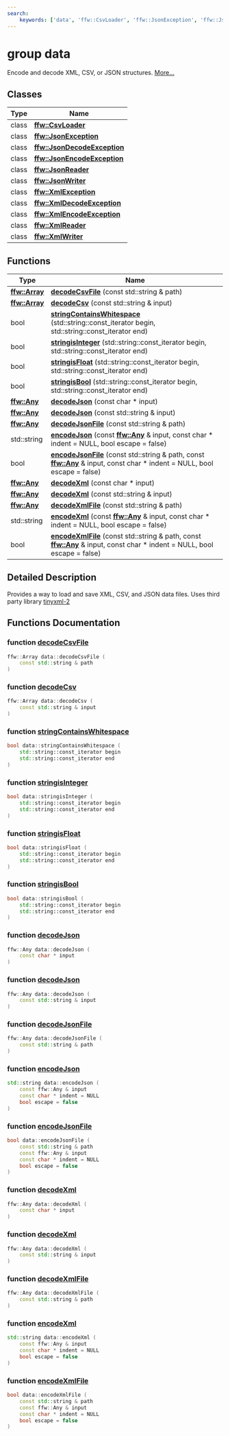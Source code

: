 ```yaml
---
search:
    keywords: ['data', 'ffw::CsvLoader', 'ffw::JsonException', 'ffw::JsonDecodeException', 'ffw::JsonEncodeException', 'ffw::JsonReader', 'ffw::JsonWriter', 'ffw::XmlException', 'ffw::XmlDecodeException', 'ffw::XmlEncodeException', 'ffw::XmlReader', 'ffw::XmlWriter', 'decodeCsvFile', 'decodeCsv', 'stringContainsWhitespace', 'stringisInteger', 'stringisFloat', 'stringisBool', 'decodeJson', 'decodeJson', 'decodeJsonFile', 'encodeJson', 'encodeJsonFile', 'decodeXml', 'decodeXml', 'decodeXmlFile', 'encodeXml', 'encodeXmlFile']
---
```


# group data

Encode and decode XML, CSV, or JSON structures. [More...](#detailed-description)
## Classes

|Type|Name|
|-----|-----|
|class|[**ffw::CsvLoader**](classffw_1_1_csv_loader.md)|
|class|[**ffw::JsonException**](classffw_1_1_json_exception.md)|
|class|[**ffw::JsonDecodeException**](classffw_1_1_json_decode_exception.md)|
|class|[**ffw::JsonEncodeException**](classffw_1_1_json_encode_exception.md)|
|class|[**ffw::JsonReader**](classffw_1_1_json_reader.md)|
|class|[**ffw::JsonWriter**](classffw_1_1_json_writer.md)|
|class|[**ffw::XmlException**](classffw_1_1_xml_exception.md)|
|class|[**ffw::XmlDecodeException**](classffw_1_1_xml_decode_exception.md)|
|class|[**ffw::XmlEncodeException**](classffw_1_1_xml_encode_exception.md)|
|class|[**ffw::XmlReader**](classffw_1_1_xml_reader.md)|
|class|[**ffw::XmlWriter**](classffw_1_1_xml_writer.md)|


## Functions

|Type|Name|
|-----|-----|
|**[ffw::Array](classffw_1_1_array.md)**|[**decodeCsvFile**](group__data_.md#ga168243fb4b76721254279383fad59359) (const std::string & path) |
|**[ffw::Array](classffw_1_1_array.md)**|[**decodeCsv**](group__data_.md#ga3175e907023dd05a990340db32e2e632) (const std::string & input) |
|bool|[**stringContainsWhitespace**](group__data_.md#gabd5c09c9d45df57a4232328dfe9a06fc) (std::string::const\_iterator begin, std::string::const\_iterator end) |
|bool|[**stringisInteger**](group__data_.md#gac7c6fb6aedd4fa29a46e99d0fb2ca88e) (std::string::const\_iterator begin, std::string::const\_iterator end) |
|bool|[**stringisFloat**](group__data_.md#gaead0c558093bc2b4735d5600d7fa9591) (std::string::const\_iterator begin, std::string::const\_iterator end) |
|bool|[**stringisBool**](group__data_.md#ga6f21f9a74f57256078fa491a82d60f74) (std::string::const\_iterator begin, std::string::const\_iterator end) |
|**[ffw::Any](classffw_1_1_any.md)**|[**decodeJson**](group__data_.md#ga6481e0e2a2b68f4c30b5e278e565bff1) (const char \* input) |
|**[ffw::Any](classffw_1_1_any.md)**|[**decodeJson**](group__data_.md#gac25ee24bb87a37d1cdfbff6fd156857f) (const std::string & input) |
|**[ffw::Any](classffw_1_1_any.md)**|[**decodeJsonFile**](group__data_.md#gaf614ae4902b967935f7c3e16c159b031) (const std::string & path) |
|std::string|[**encodeJson**](group__data_.md#gada9f7c3ad3466d70b0ff1a809999b624) (const **[ffw::Any](classffw_1_1_any.md)** & input, const char \* indent = NULL, bool escape = false) |
|bool|[**encodeJsonFile**](group__data_.md#ga0bd01fb3c58ac0e3c9ce5f4a134d92b0) (const std::string & path, const **[ffw::Any](classffw_1_1_any.md)** & input, const char \* indent = NULL, bool escape = false) |
|**[ffw::Any](classffw_1_1_any.md)**|[**decodeXml**](group__data_.md#ga0ce451d306fe8e5e90d62a176afcb20a) (const char \* input) |
|**[ffw::Any](classffw_1_1_any.md)**|[**decodeXml**](group__data_.md#ga40ab60116cfb071974894e6b8b9b4c9e) (const std::string & input) |
|**[ffw::Any](classffw_1_1_any.md)**|[**decodeXmlFile**](group__data_.md#gaafbee1e48e69699545bec0939b89b2ef) (const std::string & path) |
|std::string|[**encodeXml**](group__data_.md#ga08075eb23017653926f047828e2d4ed8) (const **[ffw::Any](classffw_1_1_any.md)** & input, const char \* indent = NULL, bool escape = false) |
|bool|[**encodeXmlFile**](group__data_.md#gadf846737a7427d789c555ed7e0a5e753) (const std::string & path, const **[ffw::Any](classffw_1_1_any.md)** & input, const char \* indent = NULL, bool escape = false) |


## Detailed Description

Provides a way to load and save XML, CSV, and JSON data files. Uses third party library [tinyxml-2](https://github.com/leethomason/tinyxml2) 
## Functions Documentation

### function <a id="ga168243fb4b76721254279383fad59359" href="#ga168243fb4b76721254279383fad59359">decodeCsvFile</a>

```cpp
ffw::Array data::decodeCsvFile (
    const std::string & path
)
```



### function <a id="ga3175e907023dd05a990340db32e2e632" href="#ga3175e907023dd05a990340db32e2e632">decodeCsv</a>

```cpp
ffw::Array data::decodeCsv (
    const std::string & input
)
```



### function <a id="gabd5c09c9d45df57a4232328dfe9a06fc" href="#gabd5c09c9d45df57a4232328dfe9a06fc">stringContainsWhitespace</a>

```cpp
bool data::stringContainsWhitespace (
    std::string::const_iterator begin
    std::string::const_iterator end
)
```



### function <a id="gac7c6fb6aedd4fa29a46e99d0fb2ca88e" href="#gac7c6fb6aedd4fa29a46e99d0fb2ca88e">stringisInteger</a>

```cpp
bool data::stringisInteger (
    std::string::const_iterator begin
    std::string::const_iterator end
)
```



### function <a id="gaead0c558093bc2b4735d5600d7fa9591" href="#gaead0c558093bc2b4735d5600d7fa9591">stringisFloat</a>

```cpp
bool data::stringisFloat (
    std::string::const_iterator begin
    std::string::const_iterator end
)
```



### function <a id="ga6f21f9a74f57256078fa491a82d60f74" href="#ga6f21f9a74f57256078fa491a82d60f74">stringisBool</a>

```cpp
bool data::stringisBool (
    std::string::const_iterator begin
    std::string::const_iterator end
)
```



### function <a id="ga6481e0e2a2b68f4c30b5e278e565bff1" href="#ga6481e0e2a2b68f4c30b5e278e565bff1">decodeJson</a>

```cpp
ffw::Any data::decodeJson (
    const char * input
)
```



### function <a id="gac25ee24bb87a37d1cdfbff6fd156857f" href="#gac25ee24bb87a37d1cdfbff6fd156857f">decodeJson</a>

```cpp
ffw::Any data::decodeJson (
    const std::string & input
)
```



### function <a id="gaf614ae4902b967935f7c3e16c159b031" href="#gaf614ae4902b967935f7c3e16c159b031">decodeJsonFile</a>

```cpp
ffw::Any data::decodeJsonFile (
    const std::string & path
)
```



### function <a id="gada9f7c3ad3466d70b0ff1a809999b624" href="#gada9f7c3ad3466d70b0ff1a809999b624">encodeJson</a>

```cpp
std::string data::encodeJson (
    const ffw::Any & input
    const char * indent = NULL
    bool escape = false
)
```



### function <a id="ga0bd01fb3c58ac0e3c9ce5f4a134d92b0" href="#ga0bd01fb3c58ac0e3c9ce5f4a134d92b0">encodeJsonFile</a>

```cpp
bool data::encodeJsonFile (
    const std::string & path
    const ffw::Any & input
    const char * indent = NULL
    bool escape = false
)
```



### function <a id="ga0ce451d306fe8e5e90d62a176afcb20a" href="#ga0ce451d306fe8e5e90d62a176afcb20a">decodeXml</a>

```cpp
ffw::Any data::decodeXml (
    const char * input
)
```



### function <a id="ga40ab60116cfb071974894e6b8b9b4c9e" href="#ga40ab60116cfb071974894e6b8b9b4c9e">decodeXml</a>

```cpp
ffw::Any data::decodeXml (
    const std::string & input
)
```



### function <a id="gaafbee1e48e69699545bec0939b89b2ef" href="#gaafbee1e48e69699545bec0939b89b2ef">decodeXmlFile</a>

```cpp
ffw::Any data::decodeXmlFile (
    const std::string & path
)
```



### function <a id="ga08075eb23017653926f047828e2d4ed8" href="#ga08075eb23017653926f047828e2d4ed8">encodeXml</a>

```cpp
std::string data::encodeXml (
    const ffw::Any & input
    const char * indent = NULL
    bool escape = false
)
```



### function <a id="gadf846737a7427d789c555ed7e0a5e753" href="#gadf846737a7427d789c555ed7e0a5e753">encodeXmlFile</a>

```cpp
bool data::encodeXmlFile (
    const std::string & path
    const ffw::Any & input
    const char * indent = NULL
    bool escape = false
)
```



